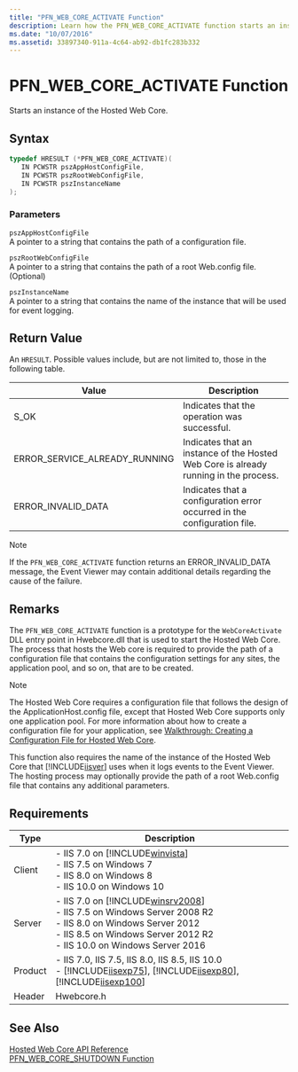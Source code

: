 ```yaml
---
title: "PFN_WEB_CORE_ACTIVATE Function"
description: Learn how the PFN_WEB_CORE_ACTIVATE function starts an instance of the Hosted Web Core.
ms.date: "10/07/2016"
ms.assetid: 33897340-911a-4c64-ab92-db1fc283b332
---
```

# PFN_WEB_CORE_ACTIVATE Function
Starts an instance of the Hosted Web Core.  
  
## Syntax  
  
```cpp  
typedef HRESULT (*PFN_WEB_CORE_ACTIVATE)(  
   IN PCWSTR pszAppHostConfigFile,  
   IN PCWSTR pszRootWebConfigFile,  
   IN PCWSTR pszInstanceName  
);  
```  
  
### Parameters  
 `pszAppHostConfigFile`  
 A pointer to a string that contains the path of a configuration file.  
  
 `pszRootWebConfigFile`  
 A pointer to a string that contains the path of a root Web.config file. (Optional)  
  
 `pszInstanceName`  
 A pointer to a string that contains the name of the instance that will be used for event logging.  
  
## Return Value  
 An `HRESULT`. Possible values include, but are not limited to, those in the following table.  
  
|Value|Description|  
|-----------|-----------------|  
|S_OK|Indicates that the operation was successful.|  
|ERROR_SERVICE_ALREADY_RUNNING|Indicates that an instance of the Hosted Web Core is already running in the process.|  
|ERROR_INVALID_DATA|Indicates that a configuration error occurred in the configuration file.|  
  
> [!NOTE]
>  If the `PFN_WEB_CORE_ACTIVATE` function returns an ERROR_INVALID_DATA message, the Event Viewer may contain additional details regarding the cause of the failure.  
  
## Remarks  
 The `PFN_WEB_CORE_ACTIVATE` function is a prototype for the `WebCoreActivate` DLL entry point in Hwebcore.dll that is used to start the Hosted Web Core. The process that hosts the Web core is required to provide the path of a configuration file that contains the configuration settings for any sites, the application pool, and so on, that are to be created.  
  
> [!NOTE]
> The Hosted Web Core requires a configuration file that follows the design of the ApplicationHost.config file, except that Hosted Web Core supports only one application pool. For more information about how to create a configuration file for your application, see [Walkthrough: Creating a Configuration File for Hosted Web Core](../../web-development-reference/native-code-development-overview/walkthrough-creating-a-configuration-file-for-hosted-web-core.md).  
  
 This function also requires the name of the instance of the Hosted Web Core that [!INCLUDE[iisver](../../wmi-provider/includes/iisver-md.md)] uses when it logs events to the Event Viewer. The hosting process may optionally provide the path of a root Web.config file that contains any additional parameters.  
  
## Requirements  
  
|Type|Description|  
|----------|-----------------|  
|Client|-   IIS 7.0 on [!INCLUDE[winvista](../../wmi-provider/includes/winvista-md.md)]<br />-   IIS 7.5 on Windows 7<br />-   IIS 8.0 on Windows 8<br />-   IIS 10.0 on Windows 10|  
|Server|-   IIS 7.0 on [!INCLUDE[winsrv2008](../../wmi-provider/includes/winsrv2008-md.md)]<br />-   IIS 7.5 on Windows Server 2008 R2<br />-   IIS 8.0 on Windows Server 2012<br />-   IIS 8.5 on Windows Server 2012 R2<br />-   IIS 10.0 on Windows Server 2016|  
|Product|-   IIS 7.0, IIS 7.5, IIS 8.0, IIS 8.5, IIS 10.0<br />-   [!INCLUDE[iisexp75](../../web-development-reference/native-code-api-reference/includes/iisexp75-md.md)], [!INCLUDE[iisexp80](../../web-development-reference/native-code-api-reference/includes/iisexp80-md.md)], [!INCLUDE[iisexp100](../../web-development-reference/native-code-api-reference/includes/iisexp100-md.md)]|  
|Header|Hwebcore.h|  
  
## See Also  
 [Hosted Web Core API Reference](../../web-development-reference/native-code-api-reference/hosted-web-core-api-reference.md)   
 [PFN_WEB_CORE_SHUTDOWN Function](../../web-development-reference/native-code-api-reference/pfn-web-core-shutdown-function.md)
